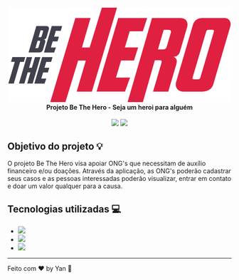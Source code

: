 <h4 align="center">
<img src="./frontend/src/assets/logo.svg"/>
<br>Projeto Be The Hero - Seja um heroi para alguém
</h4>
<p align="center">
    <img src="https://img.shields.io/badge/Version-0.1-red.svg"/>
    <img src="https://img.shields.io/badge/License-MIT-red.svg"/>
</p>

## Objetivo do projeto :bulb:

O projeto Be The Hero visa apoiar ONG's que necessitam de auxílio financeiro e/ou doações. Através da aplicação, as ONG's 
poderão cadastrar seus casos e as pessoas interessadas poderão visualizar, entrar em contato e doar um valor qualquer para a causa.

## Tecnologias utilizadas :computer:

 - <span><a href="https://reactnative.dev/" target="_blank"><img src="https://img.shields.io/badge/ReactNative-Mobile-red.svg"/></a></span>
 - <span><a href="https://nodejs.org/en/" target="_blank"><img src="https://img.shields.io/badge/NodeJS-Backend-red.svg"/></a></span>
 - <span><a href="https://pt-br.reactjs.org/" target="_blank"><img src="https://img.shields.io/badge/React-Frontend-red.svg"/></a></span>

---

Feito com ♥ by Yan :wave:
